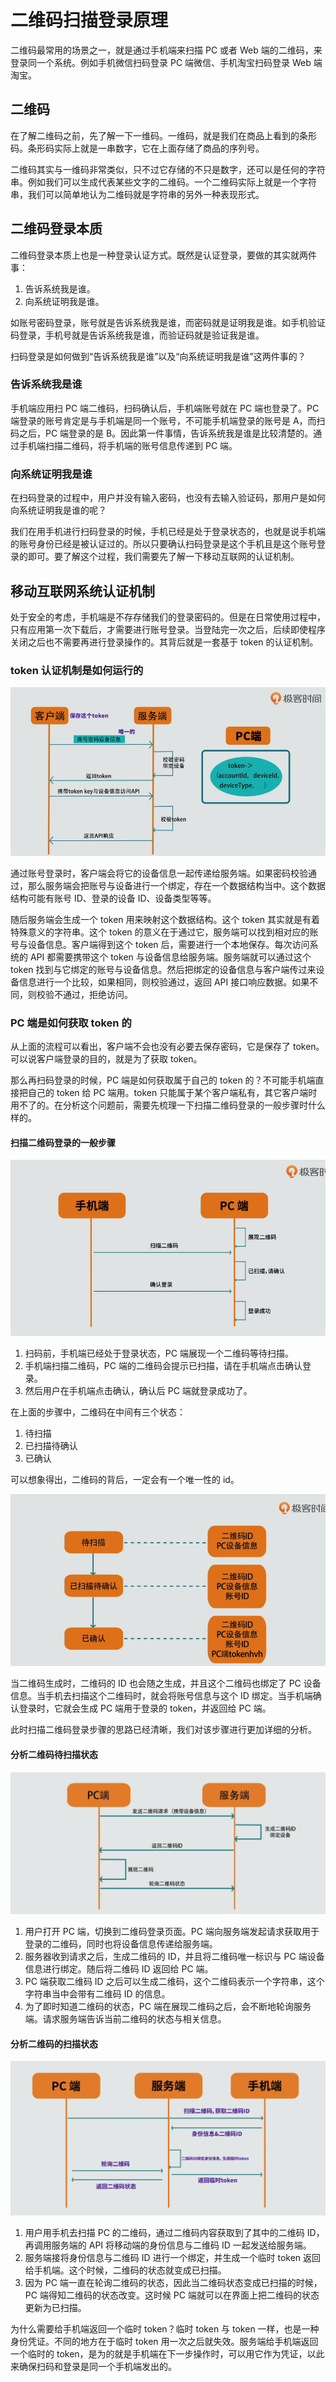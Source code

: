 # 二维码扫描登录原理

二维码最常用的场景之一，就是通过手机端来扫描 PC 或者 Web 端的二维码，来登录同一个系统。例如手机微信扫码登录 PC 端微信、手机淘宝扫码登录 Web 端淘宝。

## 二维码

在了解二维码之前，先了解一下一维码。一维码，就是我们在商品上看到的条形码。条形码实际上就是一串数字，它在上面存储了商品的序列号。

二维码其实与一维码非常类似，只不过它存储的不只是数字，还可以是任何的字符串。例如我们可以生成代表某些文字的二维码。一个二维码实际上就是一个字符串，我们可以简单地认为二维码就是字符串的另外一种表现形式。

## 二维码登录本质

二维码登录本质上也是一种登录认证方式。既然是认证登录，要做的其实就两件事：

1. 告诉系统我是谁。
1. 向系统证明我是谁。

如账号密码登录，账号就是告诉系统我是谁，而密码就是证明我是谁。如手机验证码登录，手机号就是告诉系统我是谁，而验证码就是验证我是谁。

扫码登录是如何做到“告诉系统我是谁”以及“向系统证明我是谁”这两件事的？

### 告诉系统我是谁

手机端应用扫 PC 端二维码，扫码确认后，手机端账号就在 PC 端也登录了。PC 端登录的账号肯定是与手机端是同一个账号，不可能手机端登录的账号是 A，而扫码之后，PC 端登录的是 B。因此第一件事情，告诉系统我是谁是比较清楚的。通过手机端扫描二维码，将手机端的账号信息传递到 PC 端。

### 向系统证明我是谁

在扫码登录的过程中，用户并没有输入密码，也没有去输入验证码，那用户是如何向系统证明我是谁的呢？

我们在用手机进行扫码登录的时候，手机已经是处于登录状态的，也就是说手机端的账号身份已经是被认证过的。所以只要确认扫码登录是这个手机且是这个账号登录的即可。要了解这个过程，我们需要先了解一下移动互联网的认证机制。

## 移动互联网系统认证机制

处于安全的考虑，手机端是不存存储我们的登录密码的。但是在日常使用过程中，只有应用第一次下载后，才需要进行账号登录。当登陆完一次之后，后续即使程序关闭之后也不需要再进行登录操作的。其背后就是一套基于 token 的认证机制。

### token 认证机制是如何运行的

![image.png](../images/2020-04-08-1.png)

通过账号登录时，客户端会将它的设备信息一起传递给服务端。如果密码校验通过，那么服务端会把账号与设备进行一个绑定，存在一个数据结构当中。这个数据结构可能有账号 ID、登录的设备 ID、设备类型等等。

随后服务端会生成一个 token 用来映射这个数据结构。这个 token 其实就是有着特殊意义的字符串。这个 token 的意义在于通过它，服务端可以找到相对应的账号与设备信息。客户端得到这个 token 后，需要进行一个本地保存。每次访问系统的 API 都需要携带这个 token 与设备信息给服务端。服务端就可以通过这个 token 找到与它绑定的账号与设备信息。然后把绑定的设备信息与客户端传过来设备信息进行一个比较，如果相同，则校验通过，返回 API 接口响应数据。如果不同，则校验不通过，拒绝访问。

### PC 端是如何获取 token 的

从上面的流程可以看出，客户端不会也没有必要去保存密码，它是保存了 token。可以说客户端登录的目的，就是为了获取 token。

那么再扫码登录的时候，PC 端是如何获取属于自己的 token 的？不可能手机端直接把自己的 token 给 PC 端用。token 只能属于某个客户端私有，其它客户端时用不了的。在分析这个问题前，需要先梳理一下扫描二维码登录的一般步骤时什么样的。

#### 扫描二维码登录的一般步骤

![image.png](../images/2020-04-08-2.png)

1. 扫码前，手机端已经处于登录状态，PC 端展现一个二维码等待扫描。
2. 手机端扫描二维码，PC 端的二维码会提示已扫描，请在手机端点击确认登录。
3. 然后用户在手机端点击确认，确认后 PC 端就登录成功了。

在上面的步骤中，二维码在中间有三个状态：

1. 待扫描
1. 已扫描待确认
1. 已确认

可以想象得出，二维码的背后，一定会有一个唯一性的 id。

![image.png](../images/2020-04-08-3.png)

当二维码生成时，二维码的 ID 也会随之生成，并且这个二维码也绑定了 PC 设备信息。当手机去扫描这个二维码时，就会将账号信息与这个 ID 绑定。当手机端确认登录时，它就会生成 PC 端用于登录的 token，并返回给 PC 端。

此时扫描二维码登录步骤的思路已经清晰，我们对该步骤进行更加详细的分析。

#### 分析二维码待扫描状态

![image.png](../images/2020-04-08-4.png)

1. 用户打开 PC 端，切换到二维码登录页面。PC 端向服务端发起请求获取用于登录的二维码，同时也将设备信息传递给服务端。
1. 服务器收到请求之后，生成二维码的 ID，并且将二维码唯一标识与 PC 端设备信息进行绑定。随后将二维码 ID 返回给 PC 端。
1. PC 端获取二维码 ID 之后可以生成二维码，这个二维码表示一个字符串，这个字符串当中会带有二维码 ID 的信息。
1. 为了即时知道二维码的状态，PC 端在展现二维码之后，会不断地轮询服务端。请求服务端告诉当前二维码的状态与相关信息。

#### 分析二维码的扫描状态

![image.png](../images/2020-04-08-5.png)

1. 用户用手机去扫描 PC 的二维码，通过二维码内容获取到了其中的二维码 ID，再调用服务端的 API 将移动端的身份信息与二维码 ID 一起发送给服务端。
2. 服务端接将身份信息与二维码 ID 进行一个绑定，并生成一个临时 token 返回给手机端。这个时候，二维码的状态就变成已扫描。
3. 因为 PC 端一直在轮询二维码的状态，因此当二维码状态变成已扫描的时候，PC 端得知二维码的状态改变。这时候 PC 端就可以在界面上把二维码的状态更新为已扫描。

为什么需要给手机端返回一个临时 token？临时 token 与 token 一样，也是一种身份凭证。不同的地方在于临时 token 用一次之后就失效。服务端给手机端返回一个临时的 token，是为的就是手机端在下一步操作时，可以用它作为凭证，以此来确保扫码和登录是同一个手机端发出的。
